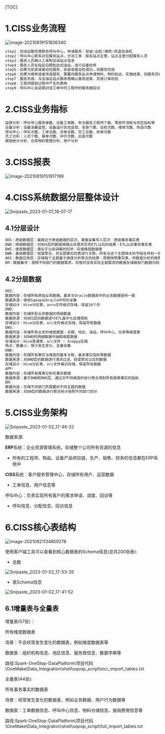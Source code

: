 [TOC]



# 1.CISS业务流程

![image-20210819151836340](assets/image-20210819151836340.png)

```mathematica
step1：加油站服务商联系呼叫中心，申请服务：安装/巡检/维修/改造加油机
step2：呼叫中心联系对应服务站点，分派工单：联系站点主管，站点主管分配服务人员
step3：服务人员确认工单和加油站点信息
step4：服务人员在指定日期到达加油站，进行设备检修
step5：如果为安装或者巡检服务，安装或者巡检成功，则服务完成
step6：如果为维修或者改造服务，需要向服务站点申请物料，物料到达，实施结束，则服务完成
step7：服务完成，与加油站站点服务商确认服务结束，完成订单核验
step8：工程师报销过程中产生的费用
step9：呼叫中心会定期对该工单中的工程师的服务做回访
```

# 2.CISS业务指标

```markdown
运营分析：呼叫中心服务单数、设备工单数、参与服务工程师个数、零部件消耗与供应指标等
设备分析：设备油量监控、设备运行状态监控、安装个数、巡检次数、维修次数、改造次数
呼叫中心：呼叫次数、工单总数、派单总数、完工总数、核单次数
员工分析：人员个数、接单次数、评价次数、出差次数
报销统计分析、仓库物料管理分析、用户分析
```

# 3.CISS报表

![image-20210819151917199](assets/image-20210819151917199.png)

# 4.CISS系统数据分层整体设计

![Snipaste_2023-01-07_18-07-17](assets/Snipaste_2023-01-10_21-09-52.png)

## **4.1分层设计**

```mathematica
ODS：原始数据层：最接近于原始数据的层次，直接采集写入层次：原始事务事实表
DWD：明细数据层：对ODS层的数据根据业务需求实现ETL以后的结果：ETL以后事务事实表
DWS：维度数据层：类似于以前讲解的DIM：存储维度数据表
DWB：基础数据层：轻度聚合，将主题事实的表进行关联，所有与这个主题相关的字段合并到一张表，基于主题的事务事实构建基础指标
ADS：数据应用层：存储每个主题基于维度分析聚合的结果：周期快照事实表，供数据分析的报表
DM：数据集市：按照不同部门的数据需求，将暂时没有实际主题需求的数据存储做部门数据归档，方便以后新的业务需求的迭代开发
```

## **4.2分层数据**

```mathematica
ODS:
数据内容：存储所有原始业务数据，基本与Oracle数据库中的业务数据保持一致
数据来源：使用Sqoop从Oracle中同步采集
存储设计：Hive分区表，avro文件格式存储，保留16个月
DWD:
数据内容：存储所有业务数据的明细数据
数据来源：对ODS层的数据进行ETL扁平化处理得到
存储设计：Hive分区表，orc文件格式存储，保留所有数据
DWS:
数据内容：存储所有业务的维度数据：日期、地区、油站、呼叫中心、仓库等维度表
数据来源：对DWD的明细数据中抽取维度数据
存储设计：Hive普通表，orc文件 + Snappy压缩
特点：数量小、很少发生变化、全量采集
DWB:
数据内容：存储所有事实与维度的基本关联、基本事实指标等数据
数据来源：对DWD层的数据进行清洗过滤、轻度聚合以后的数据
存储设计：Hive分区表，orc文件格式存储，保留所有数据
APP:
数据内容：存储所有报表分析的事实数据
数据来源：基于DWB和DWS层，通过对不同维度的统计聚合得到所有报表事实的指标
DM:
数据内容：存储不同部门所需要的不同主题的数据
数据来源：对DW层的数据进行聚合统计按照不同部门划分
```

# 5.CISS业务架构

![Snipaste_2023-01-02_17-46-22](assets/Snipaste_2023-01-02_17-46-22.png)

数据来源:

**ERP**系统：企业资源管理系统，存储整个公司所有资源的信息

- 所有的工程师、物品、设备产品供应链、生产、销售、财务的信息都在ERP系统中

**CISS**系统：客户服务管理中心，存储所有用户、运营数据

- 工单信息、用户信息等

呼叫中心：负责实现所有客户的需求申请、调度、回访等

- 呼叫信息、分配信息、回访信息

# 6.CISS核心表结构

![image-20210821134859278](assets/image-20210821134859278.png)

使用客户端工具可以查看到核心数据表的Schema信息(总共200张表):

- 总数

![Snipaste_2023-01-02_17-53-35](assets/Snipaste_2023-01-02_17-53-35.png)

- 表Schema信息

![Snipaste_2023-01-02_17-41-52](assets/Snipaste_2023-01-02_17-41-52.png)

## **6.1增量表与全量表**

增量表(57张)：

所有维度数据表

场景：不会经常发生变化的数据表，例如维度数据表等

数据表：组织机构信息、地区信息、服务商信息、数据字典等

路径:Spark-OneStop-DataPlatform\项目代码\OneMake\Data_Integration\shell\sqoop_script\incr_import_tables.txt

全量表(44张):

所有事务事实的数据表

场景：经常发生变化的数据表，例如业务数据、用户行为数据等

数据表：工单数据信息、呼叫中心信息、物料仓储信息、报销费用信息等

路径:Spark-OneStop-DataPlatform\项目代码\OneMake\Data_Integration\shell\sqoop_script\full_import_tables.txt